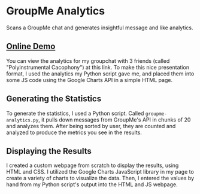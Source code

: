 # GroupMe Analytics
Scans a GroupMe chat and generates insightful message and like analytics.

## [Online Demo](http://vasilescur.github.io/GroupMe-Analytics)
You can view the analytics for my groupchat with 3 friends (called "Polyinstrumental Cacophony") at this link. To make this nice presentation format, I used the analytics my Python script gave me, and placed them into some JS code using the Google Charts API in a simple HTML page.

## Generating the Statistics
To generate the statistics, I used a Python script. Called `groupme-analytics.py`, it pulls down messages from GroupMe's API in chunks of 20 and analyzes them. After being sorted by user, they are counted and analyzed to produce the metrics you see in the results.


## Displaying the Results
I created a custom webpage from scratch to display the results, using HTML and CSS. I utilized the Google Charts JavaScript library in my page to create a variety of charts to visualize the data. Then, I entered the values by hand from my Python script's output into the HTML and JS webpage.



